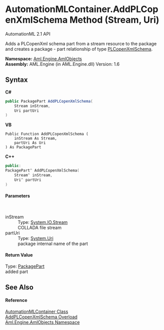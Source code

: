 # AutomationMLContainer.AddPLCopenXmlSchema Method (Stream, Uri)
AutomationML 2.1 API 

Adds a PLCopenXml schema part from a stream resource to the package and creates a package - part relationship of type <a href="F_Aml_Engine_AmlObjects_AutomationMLContainer_RelationshipType_PLCopenXmlSchema">PLCopenXmlSchema</a>.

**Namespace:**&nbsp;<a href="N_Aml_Engine_AmlObjects">Aml.Engine.AmlObjects</a><br />**Assembly:**&nbsp;AML.Engine (in AML.Engine.dll) Version: 1.6

## Syntax

**C#**<br />
``` C#
public PackagePart AddPLCopenXmlSchema(
	Stream inStream,
	Uri partUri
)
```

**VB**<br />
``` VB
Public Function AddPLCopenXmlSchema ( 
	inStream As Stream,
	partUri As Uri
) As PackagePart
```

**C++**<br />
``` C++
public:
PackagePart^ AddPLCopenXmlSchema(
	Stream^ inStream, 
	Uri^ partUri
)
```


#### Parameters
&nbsp;<dl><dt>inStream</dt><dd>Type: <a href="https://docs.microsoft.com/dotnet/api/system.io.stream" target="_parent" rel="noopener noreferrer">System.IO.Stream</a><br />COLLADA file stream</dd><dt>partUri</dt><dd>Type: <a href="https://docs.microsoft.com/dotnet/api/system.uri" target="_parent" rel="noopener noreferrer">System.Uri</a><br />package internal name of the part</dd></dl>

#### Return Value
Type: <a href="https://docs.microsoft.com/dotnet/api/system.io.packaging.packagepart" target="_parent" rel="noopener noreferrer">PackagePart</a><br />added part

## See Also


#### Reference
<a href="T_Aml_Engine_AmlObjects_AutomationMLContainer">AutomationMLContainer Class</a><br /><a href="Overload_Aml_Engine_AmlObjects_AutomationMLContainer_AddPLCopenXmlSchema">AddPLCopenXmlSchema Overload</a><br /><a href="N_Aml_Engine_AmlObjects">Aml.Engine.AmlObjects Namespace</a><br />